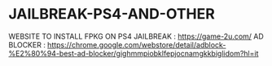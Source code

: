 # JAILBREAK-PS4-AND-OTHER
WEBSITE TO INSTALL FPKG ON PS4 JAILBREAK : https://game-2u.com/
AD BLOCKER : https://chrome.google.com/webstore/detail/adblock-%E2%80%94-best-ad-blocker/gighmmpiobklfepjocnamgkkbiglidom?hl=it
